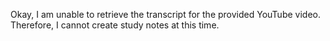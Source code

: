 Okay, I am unable to retrieve the transcript for the provided YouTube video. Therefore, I cannot create study notes at this time.